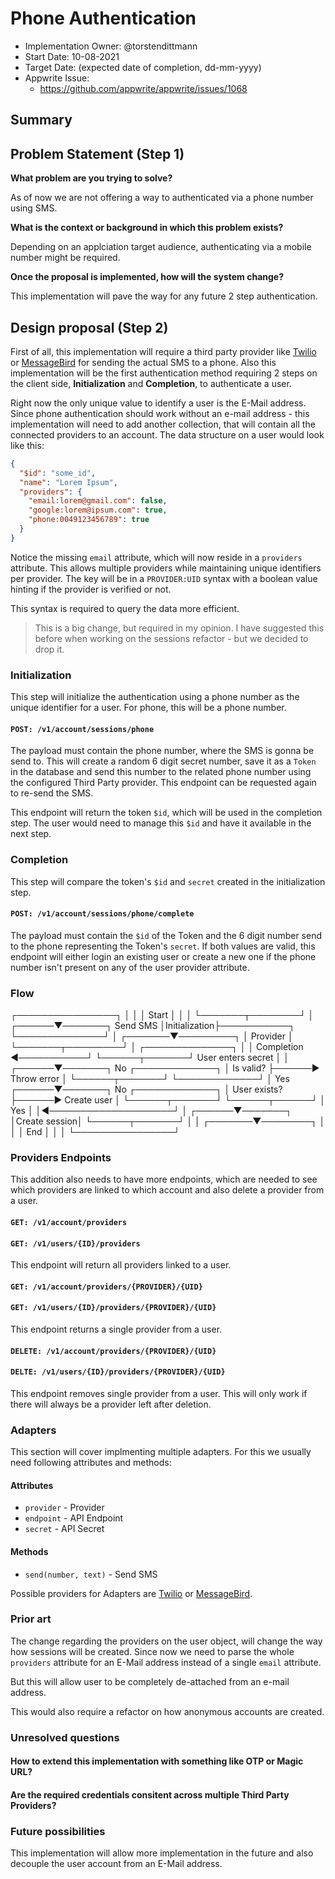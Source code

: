 # Phone Authentication <!-- What do you want to call your `awesome_feature`? -->

- Implementation Owner: @torstendittmann
- Start Date: 10-08-2021
- Target Date: (expected date of completion, dd-mm-yyyy)
- Appwrite Issue:
  - https://github.com/appwrite/appwrite/issues/1068

## Summary

[summary]: #summary

<!-- Brief explanation of the proposed contribution. Write your answer below. -->

## Problem Statement (Step 1)

[problem-statement]: #problem-statement

**What problem are you trying to solve?**

As of now we are not offering a way to authenticated via a phone number using SMS.

**What is the context or background in which this problem exists?**

Depending on an applciation target audience, authenticating via a mobile number might be required.

**Once the proposal is implemented, how will the system change?**

This implementation will pave the way for any future 2 step authentication.

## Design proposal (Step 2)

[design-proposal]: #design-proposal

First of all, this implementation will require a third party provider like [Twilio](https://twilio.com/) or [MessageBird](https://messagebird.com/) for sending the actual SMS to a phone. Also this implementation will be the first authentication method requiring 2 steps on the client side, **Initialization** and **Completion**, to authenticate a user.

Right now the only unique value to identify a user is the E-Mail address. Since phone authentication should work without an e-mail address - this implementation will need to add another collection, that will contain all the connected providers to an account. The data structure on a user would look like this:

```json
{
  "$id": "some_id",
  "name": "Lorem Ipsum",
  "providers": {
    "email:lorem@gmail.com": false,
    "google:lorem@ipsum.com": true,
    "phone:0049123456789": true
  }
}
```

Notice the missing `email` attribute, which will now reside in a `providers` attribute. This allows multiple providers while maintaining unique identifiers per provider. The key will be in a `PROVIDER:UID` syntax with a boolean value hinting if the provider is verified or not.

This syntax is required to query the data more efficient.

> This is a big change, but required in my opinion. I have suggested this before when working on the sessions refactor - but we decided to drop it.
### Initialization

This step will initialize the authentication using a phone number as the unique identifier for a user. For phone, this will be a phone number.

#### `POST: /v1/account/sessions/phone`

The payload must contain the phone number, where the SMS is gonna be send to. This will create a random 6 digit secret number, save it as a `Token` in the database and send this number to the related phone number using the configured Third Party provider. This endpoint can be requested again to re-send the SMS.

This endpoint will return the token `$id`, which will be used in the completion step. The user would need to manage this `$id` and have it available in the next step.

### Completion

This step will compare the token's `$id` and `secret` created in the initialization step. 
#### `POST: /v1/account/sessions/phone/complete`

The payload must contain the `$id` of the Token and the 6 digit number send to the phone representing the Token's `secret`. If both values are valid, this endpoint will either login an existing user or create a new one if the phone number isn't present on any of the user provider attribute.

### Flow

┌────────────────┐
│                │
│     Start      │
│                │
└───────┬────────┘
        │
 ┌──────▼───────┐         Send SMS
 │Initialization├───────────┐
 └──────────────┘           │
                    ┌───────▼─────────┐
                    │    Provider     │
                    └───────┬─────────┘
                            │
 ┌──────────────┐           │
 │  Completion  ◄───────────┘
 └──────┬───────┘    User enters secret
        │
        │
 ┌──────▼───────┐ No   ┌─────────────┐
 │  Is valid?   ├──────► Throw error │
 └──────┬───────┘      └─────────────┘
        │ Yes
 ┌──────▼───────┐ No   ┌─────────────┐
 │ User exists? ├──────► Create user │
 └──────┬───────┘      └──────┬──────┘
        │ Yes                 │
        │◄────────────────────┘
        │
 ┌──────▼───────┐
 │Create session│
 └──────┬───────┘
        │
        │
┌───────▼────────┐
│                │
│      End       │
│                │
└────────────────┘

### Providers Endpoints

This addition also needs to have more endpoints, which are needed to see which providers are linked to which account and also delete a provider from a user.

#### `GET: /v1/account/providers`
#### `GET: /v1/users/{ID}/providers`

This endpoint will return all providers linked to a user.

#### `GET: /v1/account/providers/{PROVIDER}/{UID}`
#### `GET: /v1/users/{ID}/providers/{PROVIDER}/{UID}`

This endpoint returns a single provider from a user.

#### `DELETE: /v1/account/providers/{PROVIDER}/{UID}`
#### `DELTE: /v1/users/{ID}/providers/{PROVIDER}/{UID}`

This endpoint removes single provider from a user. This will only work if there will always be a provider left after deletion.

### Adapters

This section will cover implmenting multiple adapters. For this we usually need following attributes and methods:

#### Attributes
- `provider` - Provider
- `endpoint` - API Endpoint
- `secret` - API Secret

#### Methods
- `send(number, text)` - Send SMS

Possible providers for Adapters are [Twilio](https://twilio.com/) or [MessageBird](https://messagebird.com/).

<!--
This is the technical portion of the RFC. Explain the design in sufficient detail keeping in mind the following:

- Its interaction with other parts of the system is clear
- It is reasonably clear how the contribution would be implemented
- Dependencies on libraries, tools, projects or work that isn't yet complete
- New API routes that need to be created or modifications to the existing routes (if needed)
- Any breaking changes and ways in which we can ensure backward compatibility.
- Use Cases
- Goals
- Deliverables
- Changes to documentation
- Ways to scale the solution

Ensure that you include examples, code-snippets etc. to allow the community to understand the proposed solution. **It would be best if the examples use naming conventions that you intend to use during the actual implementation so that changes can be suggested early on during the development.**

Write your answer below.

-->

### Prior art

[prior-art]: #prior-art

The change regarding the providers on the user object, will change the way how sessions will be created. Since now we need to parse the whole `providers` attribute for an E-Mail address instead of a single `email` attribute.

But this will allow user to be completely de-attached from an e-mail address.

This would also require a refactor on how anonymous accounts are created.

<!--

Discuss prior art, both the good and the bad, in relation to this proposal. A
few examples of what this can include are:

- Does this functionality exist in other software and what experience has their
  community had?
- For other teams: What lessons can we learn from what other communities have
  done here?
- Papers: Are there any published papers or great posts that discuss this? If
  you have some relevant papers to refer to, this can serve as a more detailed
  theoretical background.

This section is intended to encourage you as an author to think about the
lessons from other software, provide readers of your RFC with a fuller picture.
If there is no prior art, that is fine - your ideas are interesting to us
whether they are brand new or if it is an adaptation from other software.

Write your answer below.
-->

### Unresolved questions

[unresolved-questions]: #unresolved-questions

#### How to extend this implementation with something like OTP or Magic URL?

<!-- What parts of the design do you expect to resolve through the RFC process before this gets merged? -->

#### Are the required credentials consitent across multiple Third Party Providers?

### Future possibilities

[future-possibilities]: #future-possibilities

<!-- This is also a good place to "dump ideas", if they are out of scope for the RFC you are writing but otherwise related. -->

This implementation will allow more implementation in the future and also decouple the user account from an E-Mail address.
